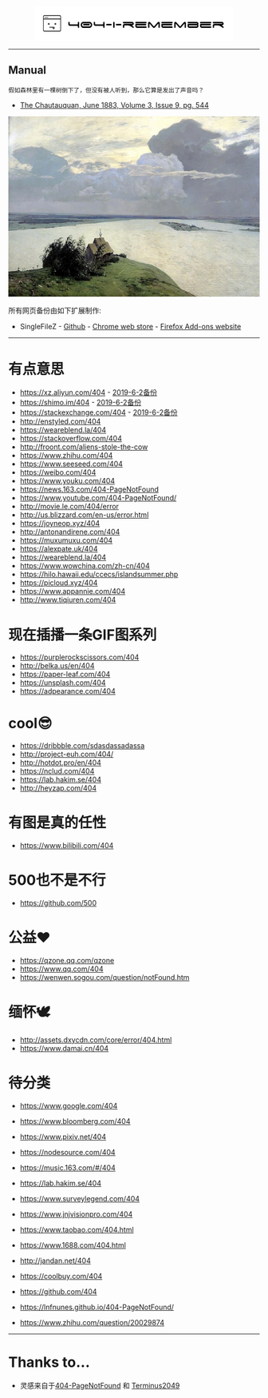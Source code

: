 <p align="center">
    <a href="https://no-github.github.io/404-I-remember/"><img src=".//img/logo.png"></a>
</p>

---

## Manual
`假如森林里有一棵树倒下了，但没有被人听到，那么它算是发出了声音吗？`
- [The Chautauquan, June 1883, Volume 3, Issue 9, pg. 544](https://www.gutenberg.org/files/49705/49705-h/49705-h.htm)

<p align="center">
    <img src=".//img/readme.jpg">
</p>

所有网页备份由如下扩展制作:
- SingleFileZ - [Github](https://github.com/gildas-lormeau/SingleFileZ) - [Chrome web store](https://chrome.google.com/webstore/detail/singlefilez/offkdfbbigofcgdokjemgjpdockaafjg) - [Firefox Add-ons website](https://addons.mozilla.org/firefox/addon/singlefilez)

---

# 有点意思
- https://xz.aliyun.com/404 - [2019-6-2备份](./html/xz.aliyun.com.html)
- https://shimo.im/404 - [2019-6-2备份](./html/shimo.im.html)
- https://stackexchange.com/404 - [2019-6-2备份](./html/shimo.im.html)
- http://enstyled.com/404
- https://weareblend.la/404
- https://stackoverflow.com/404
- http://froont.com/aliens-stole-the-cow
- https://www.zhihu.com/404
- https://www.seeseed.com/404
- https://weibo.com/404
- https://www.youku.com/404
- https://news.163.com/404-PageNotFound
- https://www.youtube.com/404-PageNotFound/
- http://movie.le.com/404/error
- http://us.blizzard.com/en-us/error.html
- https://joyneop.xyz/404
- http://antonandirene.com/404
- https://muxumuxu.com/404
- https://alexpate.uk/404
- https://weareblend.la/404
- https://www.wowchina.com/zh-cn/404
- https://hilo.hawaii.edu/ccecs/islandsummer.php
- https://picloud.xyz/404
- https://www.appannie.com/404
- http://www.tiqiuren.com/404


# 现在插播一条GIF图系列
- https://purplerockscissors.com/404
- http://belka.us/en/404
- https://paper-leaf.com/404
- https://unsplash.com/404
- https://adpearance.com/404


# cool😎
- https://dribbble.com/sdasdassadassa
- http://project-euh.com/404/
- http://hotdot.pro/en/404
- https://nclud.com/404
- https://lab.hakim.se/404
- http://heyzap.com/404

# 有图是真的任性
- https://www.bilibili.com/404

# 500也不是不行
- https://github.com/500

# 公益❤
- https://qzone.qq.com/qzone
- https://www.qq.com/404
- https://wenwen.sogou.com/question/notFound.htm

# 缅怀🕊
- http://assets.dxycdn.com/core/error/404.html
- https://www.damai.cn/404

# 待分类
- https://www.google.com/404
- https://www.bloomberg.com/404
- https://www.pixiv.net/404
- https://nodesource.com/404
- https://music.163.com/#/404
- https://lab.hakim.se/404
- https://www.surveylegend.com/404
- https://www.jnjvisionpro.com/404
- https://www.taobao.com/404.html
- https://www.1688.com/404.html
- http://jandan.net/404
- https://coolbuy.com/404
- https://github.com/404

- https://lnfnunes.github.io/404-PageNotFound/
- https://www.zhihu.com/question/20029874

---

# Thanks to...
- 灵感来自于[404-PageNotFound](https://github.com/lnfnunes/404-PageNotFound) 和 [Terminus2049](https://github.com/Terminus2049/Terminus2049.github.io)
